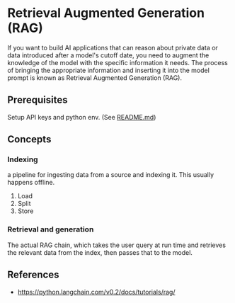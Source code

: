 # Retrieval Augmented Generation (RAG)

If you want to build AI applications that can reason about private data or data introduced after a model's cutoff date,
you need to augment the knowledge of the model with the specific information it needs.
The process of bringing the appropriate information and inserting it into the model prompt is known as Retrieval Augmented Generation (RAG).

## Prerequisites
Setup API keys and python env. (See [README.md](../README.md))

## Concepts
### Indexing
a pipeline for ingesting data from a source and indexing it. This usually happens offline.

1. Load
2. Split
3. Store

### Retrieval and generation
The actual RAG chain, which takes the user query at run time and retrieves the relevant data from the index, then passes that to the model.


## References
- https://python.langchain.com/v0.2/docs/tutorials/rag/
